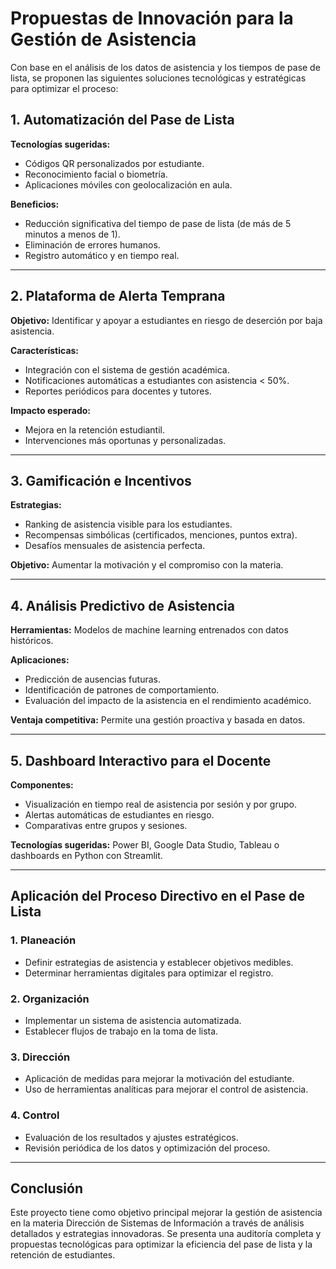 # Propuestas de Innovación para la Gestión de Asistencia

Con base en el análisis de los datos de asistencia y los tiempos de pase de lista, se proponen las siguientes soluciones tecnológicas y estratégicas para optimizar el proceso:

## 1. Automatización del Pase de Lista

**Tecnologías sugeridas:**
- Códigos QR personalizados por estudiante.
- Reconocimiento facial o biometría.
- Aplicaciones móviles con geolocalización en aula.

**Beneficios:**
- Reducción significativa del tiempo de pase de lista (de más de 5 minutos a menos de 1).
- Eliminación de errores humanos.
- Registro automático y en tiempo real.

---

## 2. Plataforma de Alerta Temprana

**Objetivo:** Identificar y apoyar a estudiantes en riesgo de deserción por baja asistencia.

**Características:**
- Integración con el sistema de gestión académica.
- Notificaciones automáticas a estudiantes con asistencia < 50%.
- Reportes periódicos para docentes y tutores.

**Impacto esperado:**
- Mejora en la retención estudiantil.
- Intervenciones más oportunas y personalizadas.

---

## 3. Gamificación e Incentivos

**Estrategias:**
- Ranking de asistencia visible para los estudiantes.
- Recompensas simbólicas (certificados, menciones, puntos extra).
- Desafíos mensuales de asistencia perfecta.

**Objetivo:** Aumentar la motivación y el compromiso con la materia.

---

## 4. Análisis Predictivo de Asistencia

**Herramientas:** Modelos de machine learning entrenados con datos históricos.

**Aplicaciones:**
- Predicción de ausencias futuras.
- Identificación de patrones de comportamiento.
- Evaluación del impacto de la asistencia en el rendimiento académico.

**Ventaja competitiva:** Permite una gestión proactiva y basada en datos.

---

## 5. Dashboard Interactivo para el Docente

**Componentes:**
- Visualización en tiempo real de asistencia por sesión y por grupo.
- Alertas automáticas de estudiantes en riesgo.
- Comparativas entre grupos y sesiones.

**Tecnologías sugeridas:** Power BI, Google Data Studio, Tableau o dashboards en Python con Streamlit.

---

## Aplicación del Proceso Directivo en el Pase de Lista

### 1. Planeación
- Definir estrategias de asistencia y establecer objetivos medibles.
- Determinar herramientas digitales para optimizar el registro.

### 2. Organización
- Implementar un sistema de asistencia automatizada.
- Establecer flujos de trabajo en la toma de lista.

### 3. Dirección
- Aplicación de medidas para mejorar la motivación del estudiante.
- Uso de herramientas analíticas para mejorar el control de asistencia.

### 4. Control
- Evaluación de los resultados y ajustes estratégicos.
- Revisión periódica de los datos y optimización del proceso.

---

## Conclusión

Este proyecto tiene como objetivo principal mejorar la gestión de asistencia en la materia Dirección de Sistemas de Información a través de análisis detallados y estrategias innovadoras. Se presenta una auditoría completa y propuestas tecnológicas para optimizar la eficiencia del pase de lista y la retención de estudiantes.


